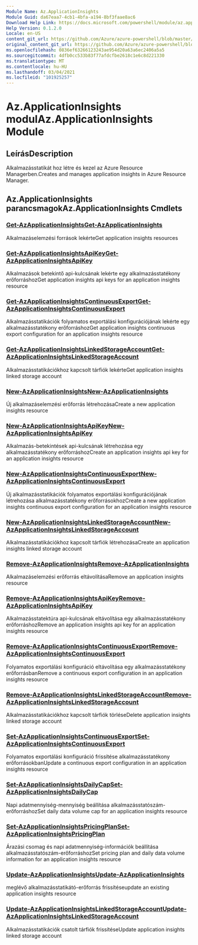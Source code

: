 ```yaml
---
Module Name: Az.ApplicationInsights
Module Guid: da67eaa7-4cb1-4bfa-a194-8bf3faae8ac6
Download Help Link: https://docs.microsoft.com/powershell/module/az.applicationinsights
Help Version: 0.1.2.0
Locale: en-US
content_git_url: https://github.com/Azure/azure-powershell/blob/master/src/ApplicationInsights/ApplicationInsights/help/Az.ApplicationInsights.md
original_content_git_url: https://github.com/Azure/azure-powershell/blob/master/src/ApplicationInsights/ApplicationInsights/help/Az.ApplicationInsights.md
ms.openlocfilehash: 0836ef63266123243ae954d20a63a6ec2406a5a5
ms.sourcegitcommit: 4dfb0cc533b83f77afdcfbe2618c1e6c8d221330
ms.translationtype: MT
ms.contentlocale: hu-HU
ms.lasthandoff: 03/04/2021
ms.locfileid: "101925257"
---
```

# <span data-ttu-id="d4e92-101">Az.ApplicationInsights modul</span><span class="sxs-lookup"><span data-stu-id="d4e92-101">Az.ApplicationInsights Module</span></span>
## <span data-ttu-id="d4e92-102">Leírás</span><span class="sxs-lookup"><span data-stu-id="d4e92-102">Description</span></span>
<span data-ttu-id="d4e92-103">Alkalmazásstatikát hoz létre és kezel az Azure Resource Managerben.</span><span class="sxs-lookup"><span data-stu-id="d4e92-103">Creates and manages application insights in Azure Resource Manager.</span></span>

## <span data-ttu-id="d4e92-104">Az.ApplicationInsights parancsmagok</span><span class="sxs-lookup"><span data-stu-id="d4e92-104">Az.ApplicationInsights Cmdlets</span></span>
### [<span data-ttu-id="d4e92-105">Get-AzApplicationInsights</span><span class="sxs-lookup"><span data-stu-id="d4e92-105">Get-AzApplicationInsights</span></span>](Get-AzApplicationInsights.md)
<span data-ttu-id="d4e92-106">Alkalmazáselemzési források lekérte</span><span class="sxs-lookup"><span data-stu-id="d4e92-106">Get application insights resources</span></span>

### [<span data-ttu-id="d4e92-107">Get-AzApplicationInsightsApiKey</span><span class="sxs-lookup"><span data-stu-id="d4e92-107">Get-AzApplicationInsightsApiKey</span></span>](Get-AzApplicationInsightsApiKey.md)
<span data-ttu-id="d4e92-108">Alkalmazások betekintő api-kulcsának lekérte egy alkalmazásstatékony erőforráshoz</span><span class="sxs-lookup"><span data-stu-id="d4e92-108">Get application insights api keys for an application insights resource</span></span>

### [<span data-ttu-id="d4e92-109">Get-AzApplicationInsightsContinuousExport</span><span class="sxs-lookup"><span data-stu-id="d4e92-109">Get-AzApplicationInsightsContinuousExport</span></span>](Get-AzApplicationInsightsContinuousExport.md)
<span data-ttu-id="d4e92-110">Alkalmazásstatikációk folyamatos exportálási konfigurációjának lekérte egy alkalmazásstatékony erőforráshoz</span><span class="sxs-lookup"><span data-stu-id="d4e92-110">Get application insights continuous export configuration for an application insights resource</span></span>

### [<span data-ttu-id="d4e92-111">Get-AzApplicationInsightsLinkedStorageAccount</span><span class="sxs-lookup"><span data-stu-id="d4e92-111">Get-AzApplicationInsightsLinkedStorageAccount</span></span>](Get-AzApplicationInsightsLinkedStorageAccount.md)
<span data-ttu-id="d4e92-112">Alkalmazásstatikációkhoz kapcsolt tárfiók lekérte</span><span class="sxs-lookup"><span data-stu-id="d4e92-112">Get application insights linked storage account</span></span>

### [<span data-ttu-id="d4e92-113">New-AzApplicationInsights</span><span class="sxs-lookup"><span data-stu-id="d4e92-113">New-AzApplicationInsights</span></span>](New-AzApplicationInsights.md)
<span data-ttu-id="d4e92-114">Új alkalmazáselemzési erőforrás létrehozása</span><span class="sxs-lookup"><span data-stu-id="d4e92-114">Create a new application insights resource</span></span>

### [<span data-ttu-id="d4e92-115">New-AzApplicationInsightsApiKey</span><span class="sxs-lookup"><span data-stu-id="d4e92-115">New-AzApplicationInsightsApiKey</span></span>](New-AzApplicationInsightsApiKey.md)
<span data-ttu-id="d4e92-116">Alkalmazás-betekintések api-kulcsának létrehozása egy alkalmazásstatékony erőforráshoz</span><span class="sxs-lookup"><span data-stu-id="d4e92-116">Create an application insights api key for an application insights resource</span></span>

### [<span data-ttu-id="d4e92-117">New-AzApplicationInsightsContinuousExport</span><span class="sxs-lookup"><span data-stu-id="d4e92-117">New-AzApplicationInsightsContinuousExport</span></span>](New-AzApplicationInsightsContinuousExport.md)
<span data-ttu-id="d4e92-118">Új alkalmazásstatikációk folyamatos exportálási konfigurációjának létrehozása alkalmazásstatékony erőforrásokhoz</span><span class="sxs-lookup"><span data-stu-id="d4e92-118">Create a new application insights continuous export configuration for an application insights resource</span></span>

### [<span data-ttu-id="d4e92-119">New-AzApplicationInsightsLinkedStorageAccount</span><span class="sxs-lookup"><span data-stu-id="d4e92-119">New-AzApplicationInsightsLinkedStorageAccount</span></span>](New-AzApplicationInsightsLinkedStorageAccount.md)
<span data-ttu-id="d4e92-120">Alkalmazásstatikációkhoz kapcsolt tárfiók létrehozása</span><span class="sxs-lookup"><span data-stu-id="d4e92-120">Create an application insights linked storage account</span></span>

### [<span data-ttu-id="d4e92-121">Remove-AzApplicationInsights</span><span class="sxs-lookup"><span data-stu-id="d4e92-121">Remove-AzApplicationInsights</span></span>](Remove-AzApplicationInsights.md)
<span data-ttu-id="d4e92-122">Alkalmazáselemzési erőforrás eltávolítása</span><span class="sxs-lookup"><span data-stu-id="d4e92-122">Remove an application insights resource</span></span>

### [<span data-ttu-id="d4e92-123">Remove-AzApplicationInsightsApiKey</span><span class="sxs-lookup"><span data-stu-id="d4e92-123">Remove-AzApplicationInsightsApiKey</span></span>](Remove-AzApplicationInsightsApiKey.md)
<span data-ttu-id="d4e92-124">Alkalmazásstatektúra api-kulcsának eltávolítása egy alkalmazásstatékony erőforráshoz</span><span class="sxs-lookup"><span data-stu-id="d4e92-124">Remove an application insights api key for an application insights resource</span></span>

### [<span data-ttu-id="d4e92-125">Remove-AzApplicationInsightsContinuousExport</span><span class="sxs-lookup"><span data-stu-id="d4e92-125">Remove-AzApplicationInsightsContinuousExport</span></span>](Remove-AzApplicationInsightsContinuousExport.md)
<span data-ttu-id="d4e92-126">Folyamatos exportálási konfiguráció eltávolítása egy alkalmazásstatékony erőforrásban</span><span class="sxs-lookup"><span data-stu-id="d4e92-126">Remove a continuous export configuration in an application insights resource</span></span>

### [<span data-ttu-id="d4e92-127">Remove-AzApplicationInsightsLinkedStorageAccount</span><span class="sxs-lookup"><span data-stu-id="d4e92-127">Remove-AzApplicationInsightsLinkedStorageAccount</span></span>](Remove-AzApplicationInsightsLinkedStorageAccount.md)
<span data-ttu-id="d4e92-128">Alkalmazásstatikációkhoz kapcsolt tárfiók törlése</span><span class="sxs-lookup"><span data-stu-id="d4e92-128">Delete application insights linked storage account</span></span>

### [<span data-ttu-id="d4e92-129">Set-AzApplicationInsightsContinuousExport</span><span class="sxs-lookup"><span data-stu-id="d4e92-129">Set-AzApplicationInsightsContinuousExport</span></span>](Set-AzApplicationInsightsContinuousExport.md)
<span data-ttu-id="d4e92-130">Folyamatos exportálási konfiguráció frissítése alkalmazásstatékony erőforrásokban</span><span class="sxs-lookup"><span data-stu-id="d4e92-130">Update a continuous export configuration in an application insights resource</span></span>

### [<span data-ttu-id="d4e92-131">Set-AzApplicationInsightsDailyCap</span><span class="sxs-lookup"><span data-stu-id="d4e92-131">Set-AzApplicationInsightsDailyCap</span></span>](Set-AzApplicationInsightsDailyCap.md)
<span data-ttu-id="d4e92-132">Napi adatmennyiség-mennyiség beállítása alkalmazásstatószám-erőforráshoz</span><span class="sxs-lookup"><span data-stu-id="d4e92-132">Set daily data volume cap for an application insights resource</span></span>

### [<span data-ttu-id="d4e92-133">Set-AzApplicationInsightsPricingPlan</span><span class="sxs-lookup"><span data-stu-id="d4e92-133">Set-AzApplicationInsightsPricingPlan</span></span>](Set-AzApplicationInsightsPricingPlan.md)
<span data-ttu-id="d4e92-134">Árazási csomag és napi adatmennyiség-információk beállítása alkalmazásstatószám-erőforráshoz</span><span class="sxs-lookup"><span data-stu-id="d4e92-134">Set pricing plan and daily data volume information for an application insights resource</span></span>

### [<span data-ttu-id="d4e92-135">Update-AzApplicationInsights</span><span class="sxs-lookup"><span data-stu-id="d4e92-135">Update-AzApplicationInsights</span></span>](Update-AzApplicationInsights.md)
<span data-ttu-id="d4e92-136">meglévő alkalmazásstatikátó-erőforrás frissítése</span><span class="sxs-lookup"><span data-stu-id="d4e92-136">update an existing application insights resource</span></span>

### [<span data-ttu-id="d4e92-137">Update-AzApplicationInsightsLinkedStorageAccount</span><span class="sxs-lookup"><span data-stu-id="d4e92-137">Update-AzApplicationInsightsLinkedStorageAccount</span></span>](Update-AzApplicationInsightsLinkedStorageAccount.md)
<span data-ttu-id="d4e92-138">Alkalmazásstatikációk csatolt tárfiók frissítése</span><span class="sxs-lookup"><span data-stu-id="d4e92-138">Update application insights linked storage account</span></span>

